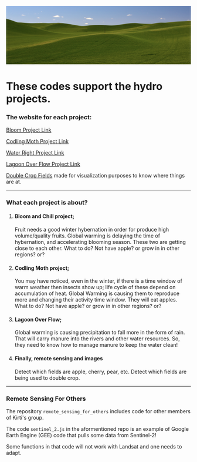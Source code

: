 ![Image of Palouse](https://github.com/HNoorazar/Ag/blob/master/DSC_2980.jpeg)

# These codes support the hydro projects.

### The website for each project:
[Bloom Project Link](http://agclimatetools.cahnrs.wsu.edu/users/hnoorazar/bloom_chill_accumulation/)

[Codling Moth Project Link](http://agclimatetools.cahnrs.wsu.edu/users/hnoorazar/codling_moth/)

[Water Right Project Link](http://agclimatetools.cahnrs.wsu.edu/users/hnoorazar/water_right/)

[Lagoon Over Flow Project Link](http://agclimatetools.cahnrs.wsu.edu/users/hnoorazar/lagoon_overflow_risk/)

[Double Crop Fields](http://agclimatetools.cahnrs.wsu.edu/users/hnoorazar/remote_sensing_pre_MS/) made for visualization purposes to know where things are at.

------------------------------------------------------------------------
### What each project is about?
1. #### Bloom and Chill project;
    Fruit needs a good winter hybernation in order for produce high volume/quality fruits. Global warming is delaying the time of hybernation, and accelerating blooming season. These two are getting close to each other. What to do? Not have apple? or grow in in other regions? or?

 2. #### Codling Moth project;
     You may have noticed, even in the winter, if there is a time window of warm weather then insects show up; life cycle of these depend on accumulation of heat. Global Warming is causing them to reproduce more and changing their activity time window. They will eat apples. What to do? Not have apple? or grow in in other regions? or?

 3. #### Lagoon Over Flow;
     Global warming is causing precipitation to fall more in the form of rain. That will carry manure into the rivers and other water    resources. So, they need to know how to manage manure to keep the water clean!

 4. #### Finally, remote sensing and images
     Detect which fields are apple, cherry, pear, etc. Detect which fields are being used to double crop. 

------------------------------------------------------------------------

### Remote Sensing For Others
The repository `remote_sensing_for_others` includes code for other members of Kirti's group.

The code `sentinel_2.js` in the aformentioned repo is an example of Google Earth Engine (GEE) code
that pulls some data from Sentinel-2!

Some functions in that code will not work with Landsat and one needs to adapt.








